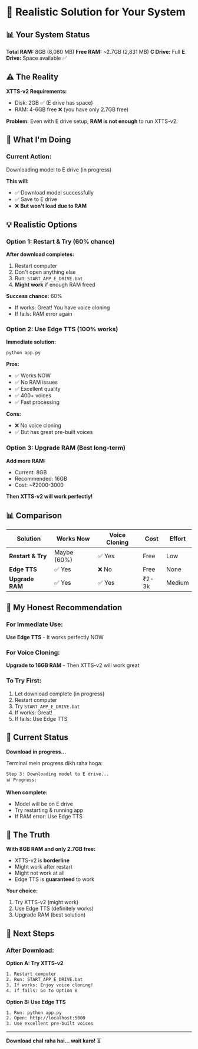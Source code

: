 # 🎯 Realistic Solution for Your System

## 📊 Your System Status

**Total RAM:** 8GB (8,080 MB)
**Free RAM:** ~2.7GB (2,831 MB)
**C Drive:** Full
**E Drive:** Space available ✅

## ⚠️ The Reality

**XTTS-v2 Requirements:**
- Disk: 2GB ✅ (E drive has space)
- RAM: 4-6GB free ❌ (you have only 2.7GB free)

**Problem:** Even with E drive setup, **RAM is not enough** to run XTTS-v2.

## 🎯 What I'm Doing

### **Current Action:**
Downloading model to E drive (in progress)

**This will:**
- ✅ Download model successfully
- ✅ Save to E drive
- ❌ **But won't load due to RAM**

## 💡 Realistic Options

### **Option 1: Restart & Try (60% chance)**

**After download completes:**
1. Restart computer
2. Don't open anything else
3. Run: `START_APP_E_DRIVE.bat`
4. **Might work** if enough RAM freed

**Success chance:** 60%
- If works: Great! You have voice cloning
- If fails: RAM error again

### **Option 2: Use Edge TTS (100% works)**

**Immediate solution:**
```bash
python app.py
```

**Pros:**
- ✅ Works NOW
- ✅ No RAM issues
- ✅ Excellent quality
- ✅ 400+ voices
- ✅ Fast processing

**Cons:**
- ❌ No voice cloning
- ✅ But has great pre-built voices

### **Option 3: Upgrade RAM (Best long-term)**

**Add more RAM:**
- Current: 8GB
- Recommended: 16GB
- Cost: ~₹2000-3000

**Then XTTS-v2 will work perfectly!**

## 📊 Comparison

| Solution | Works Now | Voice Cloning | Cost | Effort |
|----------|-----------|---------------|------|--------|
| **Restart & Try** | Maybe (60%) | ✅ Yes | Free | Low |
| **Edge TTS** | ✅ Yes | ❌ No | Free | None |
| **Upgrade RAM** | ✅ Yes | ✅ Yes | ₹2-3k | Medium |

## 🎯 My Honest Recommendation

### **For Immediate Use:**
**Use Edge TTS** - It works perfectly NOW

### **For Voice Cloning:**
**Upgrade to 16GB RAM** - Then XTTS-v2 will work great

### **To Try First:**
1. Let download complete (in progress)
2. Restart computer
3. Try `START_APP_E_DRIVE.bat`
4. If works: Great!
5. If fails: Use Edge TTS

## 🚀 Current Status

**Download in progress...**

Terminal mein progress dikh raha hoga:
```
Step 3: Downloading model to E drive...
📊 Progress:
```

**When complete:**
- Model will be on E drive
- Try restarting & running app
- If RAM error: Use Edge TTS

## 💭 The Truth

**With 8GB RAM and only 2.7GB free:**
- XTTS-v2 is **borderline**
- Might work after restart
- Might not work at all
- Edge TTS is **guaranteed** to work

**Your choice:**
1. Try XTTS-v2 (might work)
2. Use Edge TTS (definitely works)
3. Upgrade RAM (best solution)

## 🎊 Next Steps

### **After Download:**

**Option A: Try XTTS-v2**
```bash
1. Restart computer
2. Run: START_APP_E_DRIVE.bat
3. If works: Enjoy voice cloning!
4. If fails: Go to Option B
```

**Option B: Use Edge TTS**
```bash
1. Run: python app.py
2. Open: http://localhost:5000
3. Use excellent pre-built voices
```

---

**Download chal raha hai... wait karo!** ⏳

